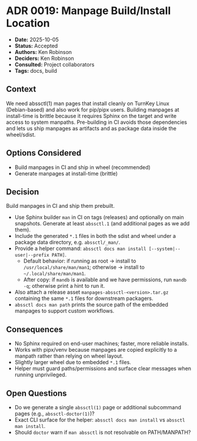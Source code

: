# ADR 0019: Manpage Build/Install Location

- **Date:** 2025-10-05
- **Status:** Accepted
- **Authors:** Ken Robinson
- **Deciders:** Ken Robinson
- **Consulted:** Project collaborators
- **Tags:** docs, build

## Context
We need abssctl(1) man pages that install cleanly on TurnKey Linux (Debian-based) and also work for pip/pipx users. Building manpages at install-time is brittle because it requires Sphinx on the target and write access to system manpaths. Pre-building in CI avoids those dependencies and lets us ship manpages as artifacts and as package data inside the wheel/sdist.

## Options Considered
- Build manpages in CI and ship in wheel (recommended)
- Generate manpages at install-time (brittle)

## Decision
Build manpages in CI and ship them prebuilt.

- Use Sphinx builder `man` in CI on tags (releases) and optionally on main snapshots. Generate at least `abssctl.1` (and additional pages as we add them).
- Include the generated `*.1` files in both the sdist and wheel under a package data directory, e.g. `abssctl/_man/`.
- Provide a helper command: `abssctl docs man install [--system|--user|--prefix PATH]`.
  - Default behavior: if running as root → install to `/usr/local/share/man/man1`; otherwise → install to `~/.local/share/man/man1`.
  - After copy: if `mandb` is available and we have permissions, run `mandb -q`; otherwise print a hint to run it.
- Also attach a release asset `manpages-abssctl-<version>.tar.gz` containing the same `*.1` files for downstream packagers.
- `abssctl docs man path` prints the source path of the embedded manpages to support custom workflows.

## Consequences
- No Sphinx required on end-user machines; faster, more reliable installs.
- Works with pipx/venv because manpages are copied explicitly to a manpath rather than relying on wheel layout.
- Slightly larger wheel due to embedded `*.1` files.
- Helper must guard paths/permissions and surface clear messages when running unprivileged.

## Open Questions
- Do we generate a single `abssctl(1)` page or additional subcommand pages (e.g., `abssctl-doctor(1)`)?
- Exact CLI surface for the helper: `abssctl docs man install` vs `abssctl man install`.
- Should `doctor` warn if `man abssctl` is not resolvable on PATH/MANPATH?

